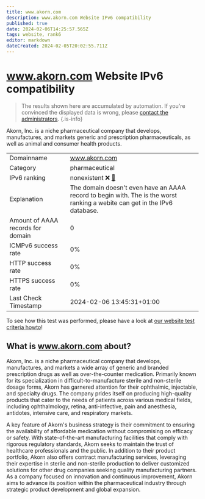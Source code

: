 ```yaml
---
title: www.akorn.com
description: www.akorn.com Website IPv6 compatibility
published: true
date: 2024-02-06T14:25:57.565Z
tags: website, rank6
editor: markdown
dateCreated: 2024-02-05T20:02:55.711Z
---
```


# www.akorn.com Website IPv6 compatibility

> The results shown here are accumulated by automation. If you're convinced the displayed data is wrong, please [contact the administrators](/howto/chat). 
{.is-info}

Akorn, Inc. is a niche pharmaceutical company that develops, manufactures, and markets generic and prescription pharmaceuticals, as well as animal and consumer health products.


|   |   |
| - | - |
| Domainname | www.akorn.com
| Category | pharmaceutical |
| IPv6 ranking | nonexistent :x: [🔗](/howto/ranking) |
| Explanation | The domain doesn't even have an AAAA record to begin with. The is the worst ranking a webite can get in the IPv6 database. |
| Amount of AAAA records for domain | 0 |
| ICMPv6 success rate | 0%|
| HTTP success rate | 0% |
| HTTPS success rate | 0% |
| Last Check Timestamp | 2024-02-06 13:45:31+01:00 |

To see how this test was performed, please have a look at [our website test criteria howto](/howto/testcriteria/website)!


## What is www.akorn.com about?
Akorn, Inc. is a niche pharmaceutical company that develops, manufactures, and markets a wide array of generic and branded prescription drugs as well as over-the-counter medication. Primarily known for its specialization in difficult-to-manufacture sterile and non-sterile dosage forms, Akorn has garnered attention for their ophthalmic, injectable, and specialty drugs. The company prides itself on producing high-quality products that cater to the needs of patients across various medical fields, including ophthalmology, retina, anti-infective, pain and anesthesia, antidotes, intensive care, and respiratory markets.

A key feature of Akorn's business strategy is their commitment to ensuring the availability of affordable medication without compromising on efficacy or safety. With state-of-the-art manufacturing facilities that comply with rigorous regulatory standards, Akorn seeks to maintain the trust of healthcare professionals and the public. In addition to their product portfolio, Akorn also offers contract manufacturing services, leveraging their expertise in sterile and non-sterile production to deliver customized solutions for other drug companies seeking quality manufacturing partners. As a company focused on innovation and continuous improvement, Akorn aims to advance its position within the pharmaceutical industry through strategic product development and global expansion.


